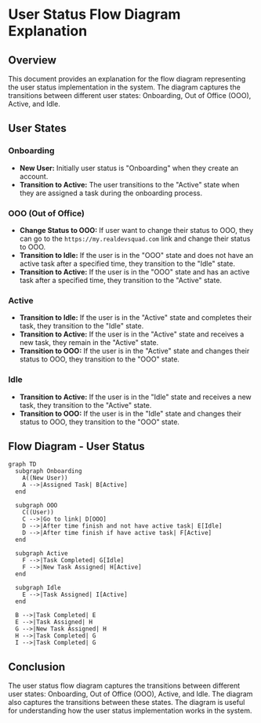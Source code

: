 # User Status Flow Diagram Explanation

## Overview

This document provides an explanation for the flow diagram representing the user status implementation in the system. The diagram captures the transitions between different user states: Onboarding, Out of Office (OOO), Active, and Idle.

## User States

### Onboarding

- **New User:** Initially user status is "Onboarding" when they create an account.
- **Transition to Active:** The user transitions to the "Active" state when they are assigned a task during the onboarding process.

### OOO (Out of Office)

- **Change Status to OOO:** If user want to change their status to OOO, they can go to the `https://my.realdevsquad.com` link and change their status to OOO.
- **Transition to Idle:** If the user is in the "OOO" state and does not have an active task after a specified time, they transition to the "Idle" state.
- **Transition to Active:** If the user is in the "OOO" state and has an active task after a specified time, they transition to the "Active" state.

### Active

- **Transition to Idle:** If the user is in the "Active" state and completes their task, they transition to the "Idle" state.
- **Transition to Active:** If the user is in the "Active" state and receives a new task, they remain in the "Active" state.
- **Transition to OOO:** If the user is in the "Active" state and changes their status to OOO, they transition to the "OOO" state.

### Idle

- **Transition to Active:** If the user is in the "Idle" state and receives a new task, they transition to the "Active" state.
- **Transition to OOO:** If the user is in the "Idle" state and changes their status to OOO, they transition to the "OOO" state.

## Flow Diagram - User Status

```mermaid
graph TD
  subgraph Onboarding
    A((New User))
    A -->|Assigned Task| B[Active]
  end

  subgraph OOO
    C((User))
    C -->|Go to link| D[OOO]
    D -->|After time finish and not have active task| E[Idle]
    D -->|After time finish if have active task| F[Active]
  end

  subgraph Active
    F -->|Task Completed| G[Idle]
    F -->|New Task Assigned| H[Active]
  end

  subgraph Idle
    E -->|Task Assigned| I[Active]
  end

  B -->|Task Completed| E
  E -->|Task Assigned| H
  G -->|New Task Assigned| H
  H -->|Task Completed| G
  I -->|Task Completed| G
```

## Conclusion

The user status flow diagram captures the transitions between different user states: Onboarding, Out of Office (OOO), Active, and Idle. The diagram also captures the transitions between these states. The diagram is useful for understanding how the user status implementation works in the system.
